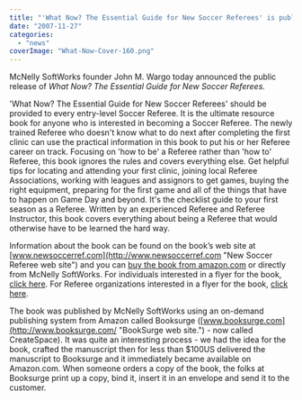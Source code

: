 ```yaml
---
title: "'What Now? The Essential Guide for New Soccer Referees' is published"
date: "2007-11-27"
categories: 
  - "news"
coverImage: "What-Now-Cover-160.png"
---
```


McNelly SoftWorks founder John M. Wargo today announced the public release of _What Now? The Essential Guide for New Soccer Referees._

'What Now? The Essential Guide for New Soccer Referees' should be provided to every entry-level Soccer Referee. It is the ultimate resource book for anyone who is interested in becoming a Soccer Referee. The newly trained Referee who doesn't know what to do next after completing the first clinic can use the practical information in this book to put his or her Referee career on track. Focusing on 'how to be' a Referee rather than 'how to' Referee, this book ignores the rules and covers everything else. Get helpful tips for locating and attending your first clinic, joining local Referee Associations, working with leagues and assignors to get games, buying the right equipment, preparing for the first game and all of the things that have to happen on Game Day and beyond. It's the checklist guide to your first season as a Referee. Written by an experienced Referee and Referee Instructor, this book covers everything about being a Referee that would otherwise have to be learned the hard way.

Information about the book can be found on the book’s web site at [www.newsoccerref.com](http://www.newsoccerref.com "New Soccer Referee web site") and you can [buy the book from amazon.com](http://www.amazon.com/gp/product/1419682334/ref=as_li_ss_tl?ie=UTF8&tag=mcnsof-20&linkCode=as2&camp=217145&creative=399373&creativeASIN=1419682334 "Amazon book page") or directly from McNelly SoftWorks. For individuals interested in a flyer for the book, [click here](http://www.mcnellysoftworks.com/ftp/what_now_flyer_direct.pdf "What Now? Direct Flyer"). For Referee organizations interested in a flyer for the book, [click here](http://www.mcnellysoftworks.com/ftp/what_now_flyer_indirect.pdf "What Now? Indirect Flyer").

The book was published by McNelly SoftWorks using an on-demand publishing system from Amazon called Booksurge ([www.booksurge.com](http://www.booksurge.com/ "BookSurge web site.") - now called CreateSpace). It was quite an interesting process - we had the idea for the book, crafted the manuscript then for less than $100US delivered the manuscript to Booksurge and it immediately became available on Amazon.com. When someone orders a copy of the book, the folks at Booksurge print up a copy, bind it, insert it in an envelope and send it to the customer.
